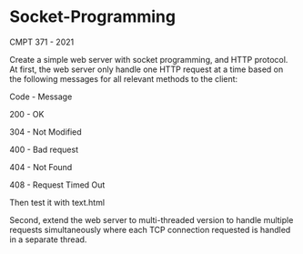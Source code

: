 # Socket-Programming
CMPT 371 - 2021

Create a simple web server with socket programming, and HTTP protocol.
At first, the web server only handle one HTTP request at a time based on the following messages for all relevant methods to the client:

Code -  Message

200	 -   OK

304	 -  Not Modified

400	 -  Bad request

404	 -  Not Found

408	 -  Request Timed Out

Then test it with text.html

Second, extend the web server to multi-threaded version to handle multiple requests simultaneously where each TCP connection requested is handled in a separate thread.
